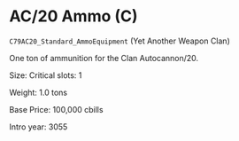 # AC/20 Ammo (C)

`C79AC20_Standard_AmmoEquipment` (Yet Another Weapon Clan)

One ton of ammunition for the Clan Autocannon/20.

Size: Critical slots: 1

Weight: 1.0 tons

Base Price: 100,000 cbills

Intro year: 3055

